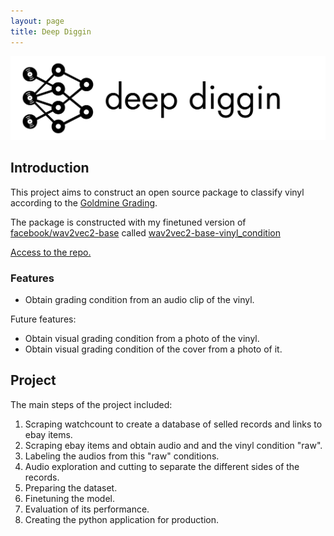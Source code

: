 ```yaml
---
layout: page
title: Deep Diggin
---
```



<img src="images/deepdiggin-large.png?raw=true" width="1000"/>


## Introduction

This project aims to construct an open source package to classify vinyl according to the [Goldmine Grading](https://www.goldminemag.com/collector-resources/record-grading-101).

The package is constructed with my finetuned version of [facebook/wav2vec2-base](https://huggingface.co/facebook/wav2vec2-base) called [wav2vec2-base-vinyl_condition](https://huggingface.co/jvalero/wav2vec2-base-vinyl_condition)

[Access to the repo.](https://github.com/jvaleroliet/deepdiggin)
### Features

- Obtain grading condition from an audio clip of the vinyl.

Future features:

- Obtain visual grading condition from a photo of the vinyl.
- Obtain visual grading condition of the cover from a photo of it.


## Project

The main steps of the project included:

1. Scraping watchcount to create a database of selled records and links to ebay items.
2. Scraping ebay items and obtain audio and and the vinyl condition "raw".
3. Labeling the audios from this "raw" conditions.
4. Audio exploration and cutting to separate the different sides of the records.
5. Preparing the dataset.
6. Finetuning the model.
7. Evaluation of its performance.
8. Creating the python application for production.


